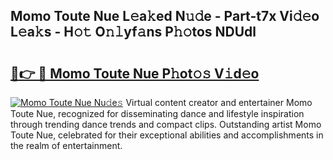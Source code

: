 ## Momo Toute Nue L𝚎a𝚔ed N𝚞𝚍e - Part-t7x Vi𝚍𝚎o L𝚎a𝚔s - H𝚘𝚝 O𝚗𝚕yf𝚊ns P𝚑𝚘tos NDUdl

# <h2><a href="http://kf3ag5o.oniu.top/?m=Momo+Toute+Nue">🔗👉 🔴 Momo Toute Nue P𝚑ot𝚘𝚜 V𝚒d𝚎o</a></h2>

[![Momo Toute Nue Nu𝚍e𝚜](https://i.imgur.com/0qMVB7G.gif)](http://kf3ag5o.oniu.top/?m=Momo+Toute+Nue)
Virtual content creator and entertainer Momo Toute Nue, recognized for disseminating dance and lifestyle inspiration through trending dance trends and compact clips. Outstanding artist Momo Toute Nue, celebrated for their exceptional abilities and accomplishments in the realm of entertainment.  
